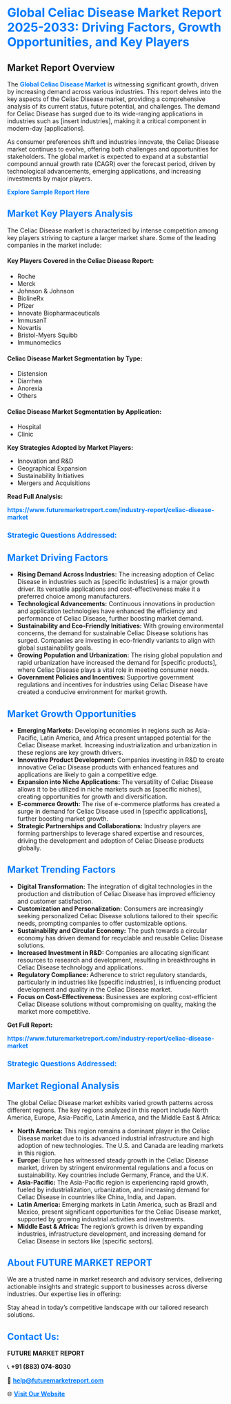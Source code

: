 <h1 style="color: #007BFF;">Global Celiac Disease Market Report 2025-2033: Driving Factors, Growth Opportunities, and Key Players</h1>

<section id="overview">
<h2>Market Report Overview</h2>
<p>The <a href="https://www.futuremarketreport.com/industry-report/celiac-disease-market" style="color: #007BFF; text-decoration: none;"><strong>Global Celiac Disease Market</strong></a> is witnessing significant growth, driven by increasing demand across various industries. This report delves into the key aspects of the Celiac Disease market, providing a comprehensive analysis of its current status, future potential, and challenges. The demand for Celiac Disease has surged due to its wide-ranging applications in industries such as [insert industries], making it a critical component in modern-day [applications].</p>
<p>As consumer preferences shift and industries innovate, the Celiac Disease market continues to evolve, offering both challenges and opportunities for stakeholders. The global market is expected to expand at a substantial compound annual growth rate (CAGR) over the forecast period, driven by technological advancements, emerging applications, and increasing investments by major players.</p>
</section>

<section id="overview">
<p><a href="https://www.futuremarketreport.com/request-sample/reportId=55781" style="color: #007BFF; text-decoration: none;"><strong>Explore Sample Report Here</strong></a></p>
</section>

<section id="key-players">
<h2 style="color: #007BFF;">Market Key Players Analysis</h2>
<p>The Celiac Disease market is characterized by intense competition among key players striving to capture a larger market share. Some of the leading companies in the market include:</p>
<h4>Key Players Covered in the Celiac Disease Report:</h4>
<ul><li>Roche</li><li>Merck</li><li>Johnson &amp; Johnson</li><li>BiolineRx</li><li>Pfizer</li><li>Innovate Biopharmaceuticals</li><li>ImmusanT</li><li>Novartis</li><li>Bristol-Myers Squibb</li><li>Immunomedics</li></ul>
<h4>Celiac Disease Market Segmentation by Type:</h4>
<ul><li>Distension</li><li>Diarrhea</li><li>Anorexia</li><li>Others</li></ul>

<h4>Celiac Disease Market Segmentation by Application:</h4>
<ul><li>Hospital</li><li>Clinic</li></ul>
<p><strong>Key Strategies Adopted by Market Players:</strong></p>
<ul>
<li>Innovation and R&D</li>
<li>Geographical Expansion</li>
<li>Sustainability Initiatives</li>
<li>Mergers and Acquisitions</li>
</ul>
</section>

<section>
<p><strong>Read Full Analysis: </strong></p><a href="https://www.futuremarketreport.com/industry-report/celiac-disease-market" style="color: #007BFF; text-decoration: none;"><strong>https://www.futuremarketreport.com/industry-report/celiac-disease-market</strong></a>
<h3 style="color: #007BFF;">Strategic Questions Addressed:</h3>
</section>

<section id="driving-factors">
<h2 style="color: #007BFF;">Market Driving Factors</h2>
<ul>
<li><strong>Rising Demand Across Industries:</strong> The increasing adoption of Celiac Disease in industries such as [specific industries] is a major growth driver. Its versatile applications and cost-effectiveness make it a preferred choice among manufacturers.</li>
<li><strong>Technological Advancements:</strong> Continuous innovations in production and application technologies have enhanced the efficiency and performance of Celiac Disease, further boosting market demand.</li>
<li><strong>Sustainability and Eco-Friendly Initiatives:</strong> With growing environmental concerns, the demand for sustainable Celiac Disease solutions has surged. Companies are investing in eco-friendly variants to align with global sustainability goals.</li>
<li><strong>Growing Population and Urbanization:</strong> The rising global population and rapid urbanization have increased the demand for [specific products], where Celiac Disease plays a vital role in meeting consumer needs.</li>
<li><strong>Government Policies and Incentives:</strong> Supportive government regulations and incentives for industries using Celiac Disease have created a conducive environment for market growth.</li>
</ul>
</section>

<section id="growth-opportunities">
<h2 style="color: #007BFF;">Market Growth Opportunities</h2>
<ul>
<li><strong>Emerging Markets:</strong> Developing economies in regions such as Asia-Pacific, Latin America, and Africa present untapped potential for the Celiac Disease market. Increasing industrialization and urbanization in these regions are key growth drivers.</li>
<li><strong>Innovative Product Development:</strong> Companies investing in R&D to create innovative Celiac Disease products with enhanced features and applications are likely to gain a competitive edge.</li>
<li><strong>Expansion into Niche Applications:</strong> The versatility of Celiac Disease allows it to be utilized in niche markets such as [specific niches], creating opportunities for growth and diversification.</li>
<li><strong>E-commerce Growth:</strong> The rise of e-commerce platforms has created a surge in demand for Celiac Disease used in [specific applications], further boosting market growth.</li>
<li><strong>Strategic Partnerships and Collaborations:</strong> Industry players are forming partnerships to leverage shared expertise and resources, driving the development and adoption of Celiac Disease products globally.</li>
</ul>
</section>

<section id="trending-factors">
<h2 style="color: #007BFF;">Market Trending Factors</h2>
<ul>
<li><strong>Digital Transformation:</strong> The integration of digital technologies in the production and distribution of Celiac Disease has improved efficiency and customer satisfaction.</li>
<li><strong>Customization and Personalization:</strong> Consumers are increasingly seeking personalized Celiac Disease solutions tailored to their specific needs, prompting companies to offer customizable options.</li>
<li><strong>Sustainability and Circular Economy:</strong> The push towards a circular economy has driven demand for recyclable and reusable Celiac Disease solutions.</li>
<li><strong>Increased Investment in R&D:</strong> Companies are allocating significant resources to research and development, resulting in breakthroughs in Celiac Disease technology and applications.</li>
<li><strong>Regulatory Compliance:</strong> Adherence to strict regulatory standards, particularly in industries like [specific industries], is influencing product development and quality in the Celiac Disease market.</li>
<li><strong>Focus on Cost-Effectiveness:</strong> Businesses are exploring cost-efficient Celiac Disease solutions without compromising on quality, making the market more competitive.</li>
</ul>
</section>

<section>
<p><strong>Get Full Report: </strong></p><a href="https://www.futuremarketreport.com/industry-report/celiac-disease-market" style="color: #007BFF; text-decoration: none;"><strong>https://www.futuremarketreport.com/industry-report/celiac-disease-market</strong></a>
<h3 style="color: #007BFF;">Strategic Questions Addressed:</h3>
</section>


<section id="regional-analysis">
<h2 style="color: #007BFF;">Market Regional Analysis</h2>
<p>The global Celiac Disease market exhibits varied growth patterns across different regions. The key regions analyzed in this report include North America, Europe, Asia-Pacific, Latin America, and the Middle East & Africa:</p>
<ul>
<li><strong>North America:</strong> This region remains a dominant player in the Celiac Disease market due to its advanced industrial infrastructure and high adoption of new technologies. The U.S. and Canada are leading markets in this region.</li>
<li><strong>Europe:</strong> Europe has witnessed steady growth in the Celiac Disease market, driven by stringent environmental regulations and a focus on sustainability. Key countries include Germany, France, and the U.K.</li>
<li><strong>Asia-Pacific:</strong> The Asia-Pacific region is experiencing rapid growth, fueled by industrialization, urbanization, and increasing demand for Celiac Disease in countries like China, India, and Japan.</li>
<li><strong>Latin America:</strong> Emerging markets in Latin America, such as Brazil and Mexico, present significant opportunities for the Celiac Disease market, supported by growing industrial activities and investments.</li>
<li><strong>Middle East & Africa:</strong> The region’s growth is driven by expanding industries, infrastructure development, and increasing demand for Celiac Disease in sectors like [specific sectors].</li>
</ul>
</section>

<footer>
<h2 style="color: #007BFF;">About FUTURE MARKET REPORT</h2>
<p>We are a trusted name in market research and advisory services, delivering actionable insights and strategic support to businesses across diverse industries. Our expertise lies in offering:</p>

<p>Stay ahead in today’s competitive landscape with our tailored research solutions.</p>

<h2 style="color: #007BFF;">Contact Us:</h2>
<p><strong>FUTURE MARKET REPORT</strong></p>
<p>📞 <strong>+91 (883) 074-8030</strong></p>
<p>📧 <strong><a href="mailto:help@futuremarketreport.com" style="color: #007BFF;">help@futuremarketreport.com</a></strong></p>
<p>🌐 <strong><a href="https://www.futuremarketreport.com/" style="color: #007BFF;">Visit Our Website</a></strong></p>
</footer>